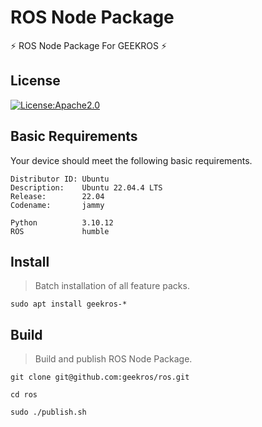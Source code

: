 # ROS Node Package

⚡ ROS Node Package For GEEKROS ⚡

## License

[![License:Apache2.0](https://img.shields.io/badge/License-Apache2.0-yellow.svg)](https://opensource.org/licenses/Apache2.0)

## Basic Requirements

Your device should meet the following basic requirements.

```shell
Distributor ID: Ubuntu
Description:    Ubuntu 22.04.4 LTS
Release:        22.04
Codename:       jammy

Python          3.10.12
ROS             humble
```

## Install

> Batch installation of all feature packs.

```shell
sudo apt install geekros-*
```

## Build

> Build and publish ROS Node Package.

```shell
git clone git@github.com:geekros/ros.git
```

```shell
cd ros
```

```shell
sudo ./publish.sh
```